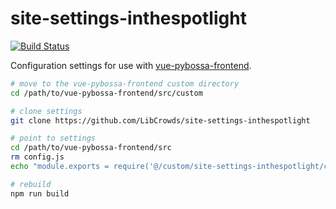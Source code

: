 # site-settings-inthespotlight

[![Build Status](https://travis-ci.org/LibCrowds/site-settings-inthespotlight.svg?branch=master)](https://travis-ci.org/LibCrowds/site-settings-inthespotlight)

Configuration settings for use with
[vue-pybossa-frontend](https://github.com/LibCrowds/vue-pybossa-frontend).

``` bash
# move to the vue-pybossa-frontend custom directory
cd /path/to/vue-pybossa-frontend/src/custom

# clone settings
git clone https://github.com/LibCrowds/site-settings-inthespotlight

# point to settings
cd /path/to/vue-pybossa-frontend/src
rm config.js
echo "module.exports = require('@/custom/site-settings-inthespotlight/config.js')" >> config.js

# rebuild
npm run build
```
